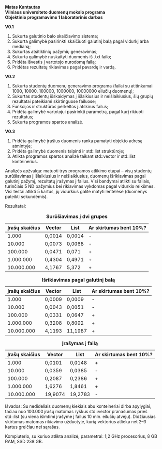 **Matas Kantautas** <br>
**Vilniaus universiteto duomenų mokslo programa** <br>
**Objektinio programavimo 1 laboratorinis darbas**

**V0.1** <br>
1. Sukurta galutinio balo skaičiavimo sistema;
2. Sukurta galimybė pasirinkti skaičiuoti galutinį balą pagal vidurkį arba medianą;
3. Sukurtas atsitiktinių pažymių generavimas;
4. Sukurta galimybė nuskaityti duomenis iš .txt failo;
5. Pridėta išvestis į vartotojo nurodomą failą;
6. Pridėtas rezultatų rikiavimas pagal pavardę ir vardą.

**V0.2** <br>
1. Sukurta studentų duomenų generavimo programa (failai su atitinkamai 1000, 10000, 100000, 1000000, 10000000 eilučių duomenų);
2. Sukurtas studentų išskaidymas į išlaikiusius ir neišlaikiusius, šių grupių rezultatai pateikiami skirtinguose failuose;
3. Funkcijos ir struktūros perkeltos į atskirus failus;
4. Pridėta galimybė vartotojui pasirinkti parametrą, pagal kurį rikiuoti rezultatus;
5. Sukurta programos spartos analizė.

**V0.3** <br>
1. Pridėta galimybė įrašius duomenis ranka pamatyti objekto adresą atmintyje;
2. Pridėta galimybė duomenis talpinti ir std::list struktūroje;
3. Atlikta programos spartos analizė taikant std::vector ir std::list konteinerius. <br>

Analizės apžvalga: matuoti trys programos atlikimo etapai – visų studentų surūšiavimas į išlaikiusius ir neišlaikiusius, duomenų išrikiavimas pagal galutinį pažymį, rezultatų įrašymas į failus. Visi bandymai atlikti su failais, turinčiais 5 ND pažymius bei rikiavimas vykdomas pagal vidurkio reikšmes. Visi testai atlikti 5 kartus, jų vidurkius galite matyti lentelėse (duomenys pateikti sekundėmis).

Rezultatai:
<table>
  <caption><b>Surūšiavimas į dvi grupes</b></caption>
  <thead>
    <tr>
      <th>Įrašų skaičius</th>
      <th>Vector</th>
      <th>List</th>
      <th>Ar skirtumas bent 10%?</th>
    </tr>
  </thead>
  <tbody>
    <tr>
      <td>1.000</td>
      <td>0,0014</td>
      <td>0,0014</td>
      <td>-</td>
    </tr>
    <tr>
      <td>10.000</td>
      <td>0,0073</td>
      <td>0,0068</td>
      <td>-</td>
    </tr>
    <tr>
      <td>100.000</td>
      <td>0,0471</td>
      <td>0,071</td>
      <td>+</td>
    </tr>
    <tr>
      <td>1.000.000</td>
      <td>0,4304</td>
      <td>0,4971</td>
      <td>+</td>
    </tr>
    <tr>
      <td>10.000.000</td>
      <td>4,1767</td>
      <td>5,372</td>
      <td>+</td>
    </tr>
  </tbody>
</table>

<table>
  <caption><b>Išrikiavimas pagal galutinį balą</b></caption>
  <thead>
    <tr>
      <th>Įrašų skaičius</th>
      <th>Vector</th>
      <th>List</th>
      <th>Ar skirtumas bent 10%?</th>
    </tr>
  </thead>
  <tbody>
    <tr>
      <td>1.000</td>
      <td>0,0009</td>
      <td>0,0009</td>
      <td>-</td>
    </tr>
    <tr>
      <td>10.000</td>
      <td>0,0043</td>
      <td>0,0051</td>
      <td>-</td>
    </tr>
    <tr>
      <td>100.000</td>
      <td>0,0331</td>
      <td>0,0647</td>
      <td>+</td>
    </tr>
    <tr>
      <td>1.000.000</td>
      <td>0,3208</td>
      <td>0,8092</td>
      <td>+</td>
    </tr>
    <tr>
      <td>10.000.000</td>
      <td>4,1193</td>
      <td>11,1987</td>
      <td>+</td>
    </tr>
  </tbody>
</table>

<table>
  <caption><b>Įrašymas į failą</b></caption>
  <thead>
    <tr>
      <th>Įrašų skaičius</th>
      <th>Vector</th>
      <th>List</th>
      <th>Ar skirtumas bent 10%?</th>
    </tr>
  </thead>
  <tbody>
    <tr>
      <td>1.000</td>
      <td>0,0101</td>
      <td>0,0148</td>
      <td>+</td>
    </tr>
    <tr>
      <td>10.000</td>
      <td>0,0359</td>
      <td>0,0385</td>
      <td>-</td>
    </tr>
    <tr>
      <td>100.000</td>
      <td>0,2087</td>
      <td>0,2386</td>
      <td>+</td>
    </tr>
    <tr>
      <td>1.000.000</td>
      <td>1,6276</td>
      <td>1,8461</td>
      <td>+</td>
    </tr>
    <tr>
      <td>10.000.000</td>
      <td>19,9074</td>
      <td>19,2783</td>
      <td>-</td>
    </tr>
  </tbody>
</table>

Išvados: Su nedideliais duomenų kiekiais abu konteineriai dirba apylygiai, tačiau nuo 100.000 įrašų matomas ryškus std::vector pranašumas prieš std::list (su viena išimtimi įrašyme į failus 10 mln. eilučių atveju). Didžiausias skirtumas matomas rikiavimo užduotyje, kurią vektorius atlieka net 2–3 kartus greičiau nei sąrašas.

Kompiuterio, su kuriuo atlikta analizė, parametrai: 1,2 GHz procesorius, 8 GB RAM, SSD 238 GB.
